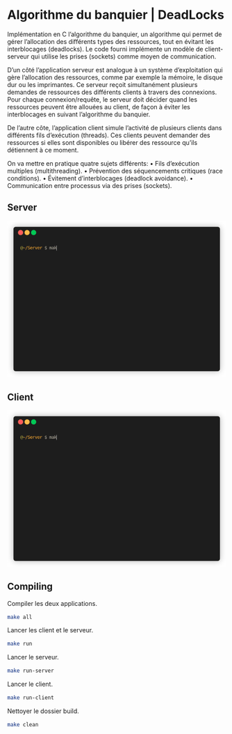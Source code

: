 # Algorithme du banquier | DeadLocks

Implémentation en C l’algorithme du banquier, un algorithme qui permet de gérer l’allocation des différents types des ressources, tout en évitant les interblocages (deadlocks). Le code fourni implémente un modèle de client-serveur qui utilise les prises (sockets) comme moyen de communication.

D’un côté l’application serveur est analogue à un système d’exploitation qui gère l’allocation des ressources, comme par exemple la mémoire, le disque dur ou les imprimantes. Ce serveur reçoit simultanément plusieurs demandes de ressources des différents clients à travers des connexions. Pour chaque connexion/requête, le serveur doit décider quand les ressources peuvent être allouées au client, de façon à éviter les interblocages en suivant l’algorithme du banquier.

De l’autre côte, l’application client simule l’activité de plusieurs clients dans différents fils d’exécution (threads). Ces clients peuvent demander des ressources si elles sont disponibles ou libérer des ressource qu’ils détiennent à ce moment.

On va mettre en pratique quatre sujets différents:
• Fils d’exécution multiples (multithreading).
• Prévention des séquencements critiques (race conditions).
• Évitement d’interblocages (deadlock avoidance).
• Communication entre processus via des prises (sockets).

## Server
<p align="center"> <img src="/Demo-server.gif?raw=true"/> </p>

## Client
<p align="center"> <img src="/Demo-client.gif?raw=true"/></p>


## Compiling

Compiler les deux applications.

```bash
make all 
```

Lancer les client et le serveur.

```bash
make run 
```

Lancer le serveur.

```bash
make run-server
```

Lancer le client.

```bash
make run-client
```

Nettoyer le dossier build.

```bash
make clean
```

